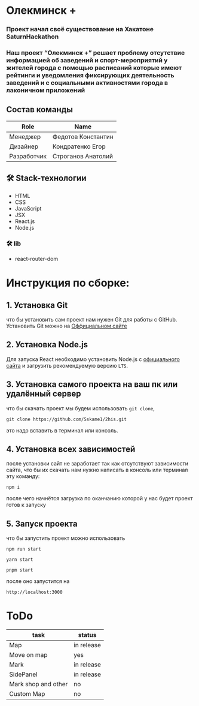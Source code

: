 # Олекминск +
### Проект начал своё существование на Хакатоне SaturnHackathon

### Наш проект “Олекминск +” решает проблему отсутствие информацией об заведений и спорт-мероприятий у жителей города с помощью расписаний которые имеют рейтинги и уведомления фиксирующих деятельность заведений и с социальными активностями города в лаконичном приложений

## Состав команды
|Role        |Name                          |
|------------|------------------------------|
|Менеджер    |Федотов Константин            |
|Дизайнер    |Кондратенко Егор              |
|Разработчик | Строганов Анатолий|

## 🛠 Stack-технологии

- HTML
- CSS
- JavaScript
- JSX
- React.js
- Node.js

### 🛠 lib

- react-router-dom


# Инструкция по сборке:

## 1. Установка Git 

что бы установить сам проект нам нужен Git для работы с GitHub.
Установить Git можно на [Оффициальном сайте](https://git-scm.com/)

## 2. Установка Node.js

Для запуска React необходимо установить Node.js с [официального сайта](https://nodejs.org/en) и загрузить рекомендуемую версию ```LTS```.

## 3. Установка самого проекта на ваш пк или удалённый сервер

что бы скачать проект мы будем использовать ```git clone```,
```
git clone https://github.com/Sskame1/2his.git
```
это надо вставить в терминал или консоль.

## 4. Установка всех зависимостей

после установки сайт не заработает так как отсутствуют зависимости сайта, что бы их скачать нам нужно написать в консоль или терминал эту команду:

```
npm i
```

после чего начнётся загрузка по оканчанию которой у нас будет проект готов к запуску

## 5. Запуск проекта

что бы запустить проект можно использовать 

```
npm run start
```
```
yarn start
```

```
pnpm start
```

после оно запустится на 

```
http://localhost:3000
```


# ToDo

| task | status |
|------|--------|
| Map | in release|
| Move on map | yes |
| Mark | in release |
| SidePanel | in release |
| Mark shop and other | no |
| Custom Map | no |
